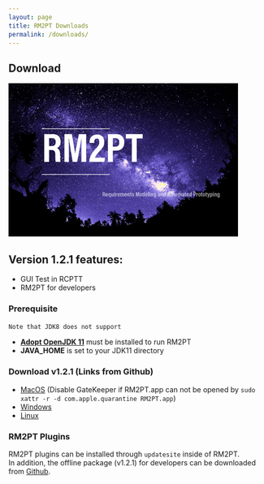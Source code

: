 ```yaml
---
layout: page
title: RM2PT Downloads
permalink: /downloads/
---
```


## Download

![logo](/imgs/splash.png)

## Version 1.2.1 features:
* GUI Test in RCPTT
* RM2PT for developers

###  Prerequisite

`Note that JDK8 does not support`
* **[Adopt OpenJDK 11](https://adoptopenjdk.net/)** must be installed to run RM2PT
* **JAVA_HOME** is set to your JDK11 directory


### Download v1.2.1 (Links from Github)

* [MacOS](https://github.com/RM2PT/Release/releases/download/v1.2.1/RM2PT-macosx.cocoa.x86_64.zip) (Disable GateKeeper if RM2PT.app can not be opened by `sudo xattr -r -d com.apple.quarantine RM2PT.app`)
* [Windows](https://github.com/RM2PT/Release/releases/download/v1.2.1/RM2PT-win32.win32.x86_64.zip)
* [Linux](https://github.com/RM2PT/Release/releases/download/v1.2.1/RM2PT-linux.gtk.x86_64.zip)

<!-- ### Download (Mirrors in China)

* [Beihang Pan](https://bhpan.buaa.edu.cn:443/link/C28986F400B976136794C72C80B97A21) (All Versions) -->

### RM2PT Plugins
RM2PT plugins can be installed through `updatesite` inside of RM2PT. <br />
In addition, the offline package (v1.2.1) for developers can be downloaded from [Github](https://github.com/RM2PT/Release/releases/download/v1.2.1/net.mydreamy.requirementmodel.updatesite-1.2.0-SNAPSHOT.zip).
